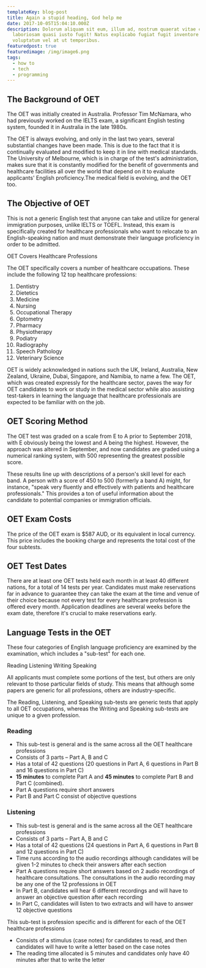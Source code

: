 ```yaml
---
templateKey: blog-post
title: Again a stupid heading, God help me
date: 2017-10-05T15:04:10.000Z
description: Dolorum aliquam sit eum, illum ad, nostrum quaerat vitae corporis,
  laboriosam quasi iusto fugit! Natus explicabo fugiat fugit inventore
  voluptatum vel at ut temporibus.
featuredpost: true
featuredimage: /img/image6.png
tags:
  - how to
  - tech
  - programming
---
```

## The Background of OET

The OET was initially created in Australia. Professor Tim McNamara, who had previously worked on the IELTS exam, a significant English testing system, founded it in Australia in the late 1980s.

The OET is always evolving, and only in the last two years, several substantial changes have been made. This is due to the fact that it is continually evaluated and modified to keep it in line with medical standards. The University of Melbourne, which is in charge of the test's administration, makes sure that it is constantly modified for the benefit of governments and healthcare facilities all over the world that depend on it to evaluate applicants' English proficiency.The medical field is evolving, and the OET too.

## The Objective of OET

This is not a generic English test that anyone can take and utilize for general immigration purposes, unlike IELTS or TOEFL. Instead, this exam is specifically created for healthcare professionals who want to relocate to an English-speaking nation and must demonstrate their language proficiency in order to be admitted.

OET Covers Healthcare Professions

The OET specifically covers a number of healthcare occupations. These include the following 12 top healthcare professions:

<!--StartFragment-->

1. Dentistry
2. Dietetics
3. Medicine
4. Nursing
5. Occupational Therapy
6. Optometry
7. Pharmacy
8. Physiotherapy
9. Podiatry
10. Radiography
11. Speech Pathology
12. Veterinary Science

<!--EndFragment-->



OET is widely acknowledged in nations such the UK, Ireland, Australia, New Zealand, Ukraine, Dubai, Singapore, and Namibia, to name a few.  The OET, which was created expressly for the healthcare sector, paves the way for OET candidates to work or study in the medical sector while also assisting test-takers in learning the language that healthcare professionals are expected to be familiar with on the job.

## OET Scoring Method

The OET test was graded on a scale from E to A prior to September 2018, with E obviously being the lowest and A being the highest. However, the approach was altered in September, and now candidates are graded using a numerical ranking system, with 500 representing the greatest possible score.

These results line up with descriptions of a person's skill level for each band. A person with a score of 450 to 500 (formerly a band A) might, for instance, "speak very fluently and effectively with patients and healthcare professionals." This provides a ton of useful information about the candidate to potential companies or immigration officials.

## OET Exam Costs

The price of the OET exam is $587 AUD, or its equivalent in local currency. This price includes the booking charge and represents the total cost of the four subtests.

## OET Test Dates

There are at least one OET tests held each month in at least 40 different nations, for a total of 14 tests per year. Candidates must make reservations far in advance to guarantee they can take the exam at the time and venue of their choice because not every test for every healthcare profession is offered every month. Application deadlines are several weeks before the exam date, therefore it's crucial to make reservations early.



## Language Tests in the OET


These four categories of English language proficiency are examined by the examination, which includes a "sub-test" for each one.

Reading Listening Writing Speaking

All applicants must complete some portions of the test, but others are only relevant to those particular fields of study. This means that although some papers are generic for all professions, others are industry-specific.

The Reading, Listening, and Speaking sub-tests are generic tests that apply to all OET occupations, whereas the Writing and Speaking sub-tests are unique to a given profession.



### Reading

* This sub-test is general and is the same across all the OET healthcare professions
* Consists of 3 parts – Part A, B and C
* Has a total of 42 questions (20 questions in Part A, 6 questions in Part B and 16 questions in Part C)
* **15 minutes** to complete Part A and **45 minutes** to complete Part B and Part C (combined).
* Part A questions require short answers
* Part B and Part C consist of objective questions



### Listening



* This sub-test is general and is the same across all the OET healthcare professions
* Consists of 3 parts – Part A, B and C
* Has a total of 42 questions (24 questions in Part A, 6 questions in Part B and 12 questions in Part C)
* Time runs according to the audio recordings although candidates will be given 1-2 minutes to check their answers after each section
* Part A questions require short answers based on 2 audio recordings of healthcare consultations. The consultations in the audio recording may be any one of the 12 professions in OET
* In Part B, candidates will hear 6 different recordings and will have to answer an objective question after each recording
* In Part C, candidates will listen to two extracts and will have to answer 12 objective questions

This sub-test is profession specific and is different for each of the OET healthcare professions

* Consists of a stimulus (case notes) for candidates to read, and then candidates will have to write a letter based on the case notes
* The reading time allocated is 5 minutes and candidates only have 40 minutes after that to write the letter